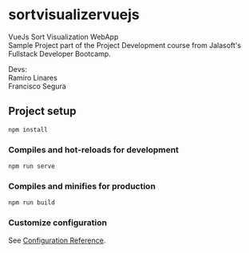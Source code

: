 # sortvisualizervuejs
VueJs Sort Visualization WebApp  
Sample Project part of the Project Development course from Jalasoft's Fullstack Developer Bootcamp.  


Devs:  
Ramiro Linares  
Francisco Segura  


## Project setup
```
npm install
```

### Compiles and hot-reloads for development
```
npm run serve
```

### Compiles and minifies for production
```
npm run build
```

### Customize configuration
See [Configuration Reference](https://cli.vuejs.org/config/).
